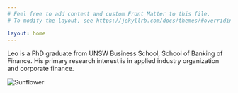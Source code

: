 ```yaml
---
# Feel free to add content and custom Front Matter to this file.
# To modify the layout, see https://jekyllrb.com/docs/themes/#overriding-theme-defaults

layout: home
---
```


Leo is a PhD graduate from UNSW Business School, School of Banking of Finance. His primary research interest is in applied industry organization and corporate finance.

<div style="text-align: left;"><img src="leo.jpg" alt="Sunflower"></div>
